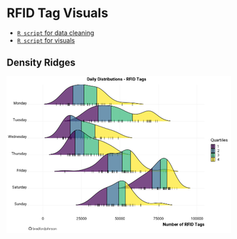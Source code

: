# RFID Tag Visuals
- [`R script` for data cleaning](https://github.com/bradfordjohnson/data-viz/blob/main/rfid-tags/r/01-clean.R)
- [`R script` for visuals](https://github.com/bradfordjohnson/data-viz/blob/main/rfid-tags/r/02-analyze.R)

## Density Ridges
<img src = "daily-rfid-dist-v2.png" width = "850px">
